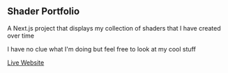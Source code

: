 ## Shader Portfolio

A Next.js project that displays my collection of shaders that I have created over time

I have no clue what I'm doing but feel free to look at my cool stuff

[Live Website](https://arshakir.github.io/shaders)

